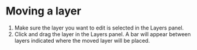 # Moving a layer

1. Make sure the layer you want to edit is selected in the Layers panel.
2. Click and drag the layer in the Layers panel. A bar will appear between layers indicated where the moved layer will be placed.